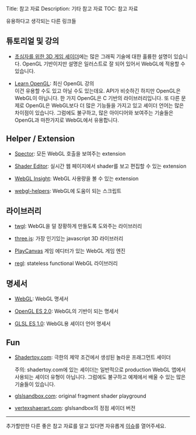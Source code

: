 Title: 참고 자료
Description: 기타 참고 자료
TOC: 참고 자료


유용하다고 생각되는 다른 링크들

## 튜토리얼 및 강의

* [초심자를 위한 3D 게임 셰이더](https://lettier.github.io/3d-game-shaders-for-beginners/)에는 많은 그래픽 기술에 대한 훌륭한 설명이 있습니다.
  OpenGL 기반이지만 설명은 일러스트로 잘 되어 있어서 WebGL에 적용할 수 있습니다.

* [Learn OpenGL](https://learnopengl.com/): 최신 OpenGL 강의  
  이건 유용할 수도 있고 아닐 수도 있는데요.
  API가 비슷하긴 하지만 OpenGL은 WebGL이 아닙니다.
  한 가지 OpenGL은 C 기반의 라이브러리입니다.
  또 다른 문제로 OpenGL은 WebGL보다 더 많은 기능들을 가지고 있고 셰이더 언어는 많은 차이점이 있습니다.
  그럼에도 불구하고, 많은 아이디어와 보여주는 기술들은 OpenGL과 마찬가지로 WebGL에서 유용합니다.

## Helper / Extension

* [Spector](https://chrome.google.com/webstore/detail/spectorjs/denbgaamihkadbghdceggmchnflmhpmk?hl=en): 모든 WebGL 호출을 보여주는 extension

* [Shader Editor](https://chrome.google.com/webstore/detail/shader-editor/ggeaidddejpbakgafapihjbgdlbbbpob?hl=en): 실시간 웹 페이지에서 shader를 보고 편집할 수 있는 extension

* [WebGL Insight](https://chrome.google.com/webstore/detail/webgl-insight/djdcbmfacaaocoomokenoalbomllhnko?hl=en): WebGL 사용량을 볼 수 있는 extension

* [webgl-helpers](https://greggman.github.io/webgl-helpers/): WebGL에 도움이 되는 스크립트

## 라이브러리

* [twgl](https://twgljs.org): WebGL을 덜 장황하게 만들도록 도와주는 라이브러리

* [three.js](https://threejs.org): 가장 인기있는 javascript 3D 라이브러리

* [PlayCanvas](https://playcanvas.com/) 게임 에디터가 있는 WebGL 게임 엔진

* [regl](https://regl.party/): stateless functional WebGL 라이브러리

## 명세서

* [WebGL](https://www.khronos.org/registry/webgl/specs/latest/1.0/): WebGL 명세서

* [OpenGL ES 2.0](https://www.khronos.org/registry/OpenGL/specs/es/2.0/es_full_spec_2.0.pdf): WebGL의 기반이 되는 명세서

* [GLSL ES 1.0](https://www.khronos.org/files/opengles_shading_language.pdf): WebGL용 셰이더 언어 명세서

## Fun

* [Shadertoy.com](https://shadertoy.com): 극한의 제약 조건에서 생성된 놀라운 프래그먼트 셰이더

  주의: shadertoy.com에 있는 셰이더는 일반적으로 production WebGL 앱에서 사용되는 셰이더 유형이 아닙니다.
  그럼에도 불구하고 예제에서 배울 수 있는 많은 기술들이 있습니다.

* [glslsandbox.com](https://glslsandbox.com): original fragment shader playground

* [vertexshaerart.com](https://vertexshaderart.com): glslsandbox의 정점 셰이더 버전

---

추가할만한 다른 좋은 참고 자료를 알고 있다면 자유롭게 [이슈](https://github.com/gfxfundamentals/webgl-fundamentals/issues)를 열어주세요.

